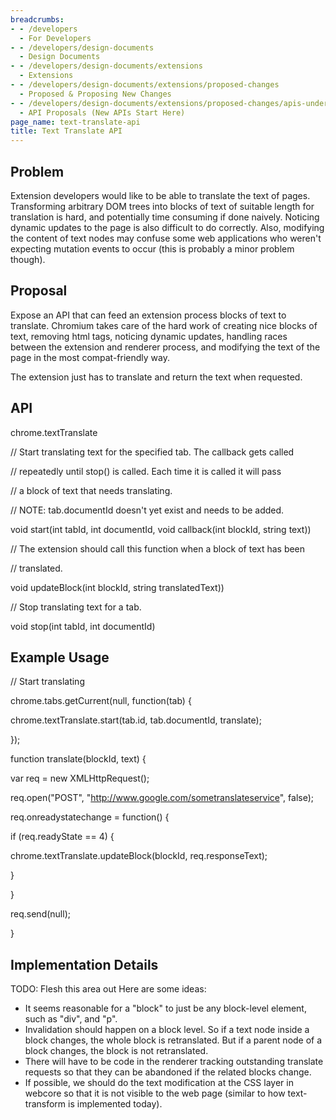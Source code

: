 ```yaml
---
breadcrumbs:
- - /developers
  - For Developers
- - /developers/design-documents
  - Design Documents
- - /developers/design-documents/extensions
  - Extensions
- - /developers/design-documents/extensions/proposed-changes
  - Proposed & Proposing New Changes
- - /developers/design-documents/extensions/proposed-changes/apis-under-development
  - API Proposals (New APIs Start Here)
page_name: text-translate-api
title: Text Translate API
---
```


## Problem

Extension developers would like to be able to translate the text of pages.
Transforming arbitrary DOM trees into blocks of text of suitable length for
translation is hard, and potentially time consuming if done naively. Noticing
dynamic updates to the page is also difficult to do correctly. Also, modifying
the content of text nodes may confuse some web applications who weren't
expecting mutation events to occur (this is probably a minor problem though).

## Proposal

Expose an API that can feed an extension process blocks of text to translate.
Chromium takes care of the hard work of creating nice blocks of text, removing
html tags, noticing dynamic updates, handling races between the extension and
renderer process, and modifying the text of the page in the most compat-friendly
way.

The extension just has to translate and return the text when requested.

## API

chrome.textTranslate

// Start translating text for the specified tab. The callback gets called

// repeatedly until stop() is called. Each time it is called it will pass

// a block of text that needs translating.

// NOTE: tab.documentId doesn't yet exist and needs to be added.

void start(int tabId, int documentId, void callback(int blockId, string text))

// The extension should call this function when a block of text has been

// translated.

void updateBlock(int blockId, string translatedText))

// Stop translating text for a tab.

void stop(int tabId, int documentId)

## Example Usage

// Start translating

chrome.tabs.getCurrent(null, function(tab) {

chrome.textTranslate.start(tab.id, tab.documentId, translate);

});

function translate(blockId, text) {

var req = new XMLHttpRequest();

req.open("POST", "http://www.google.com/sometranslateservice", false);

req.onreadystatechange = function() {

if (req.readyState == 4) {

chrome.textTranslate.updateBlock(blockId, req.responseText);

}

}

req.send(null);

}

## Implementation Details

TODO: Flesh this area out Here are some ideas:

*   It seems reasonable for a "block" to just be any block-level
            element, such as "div", and "p".
*   Invalidation should happen on a block level. So if a text node
            inside a block changes, the whole block is retranslated. But if a
            parent node of a block changes, the block is not retranslated.
*   There will have to be code in the renderer tracking outstanding
            translate requests so that they can be abandoned if the related
            blocks change.
*   If possible, we should do the text modification at the CSS layer in
            webcore so that it is not visible to the web page (similar to how
            text-transform is implemented today).